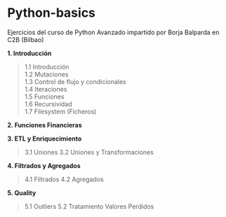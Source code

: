 # Python-basics

Ejercicios del curso de Python Avanzado impartido por Borja Balparda en C2B (Bilbao)

**1. Introducción**   
>  1.1 Introducción  
>  1.2 Mutaciones  
>  1.3 Control de flujo y condicionales  
>  1.4 Iteraciones  
>  1.5 Funciones  
>  1.6 Recursividad  
>  1.7 Filesystem (Ficheros)  

**2. Funciones Financieras**  

**3. ETL y Enriquecimiento**  
>  3.1 Uniones
>  3.2 Uniones y Transformaciones

**4. Filtrados y Agregados**
>  4.1 Filtrados
>  4.2 Agregados

**5. Quality**
>  5.1 Outliers
>  5.2 Tratamiento Valores Perdidos
